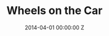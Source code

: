 ---
title: Wheels on the Car
date: 2014-04-01 00:00:00 Z
image: "/uploads/wheels-on-the-car.jpg"
awards:
video: 91007694
layout: project
---